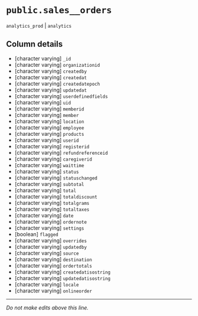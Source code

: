 # `public.sales__orders`
`analytics_prod` | `analytics`

## Column details
* [character varying] `_id`
* [character varying] `organizationid`
* [character varying] `createdby`
* [character varying] `createdat`
* [character varying] `createdatepoch`
* [character varying] `updatedat`
* [character varying] `userdefinedfields`
* [character varying] `uid`
* [character varying] `memberid`
* [character varying] `member`
* [character varying] `location`
* [character varying] `employee`
* [character varying] `products`
* [character varying] `userid`
* [character varying] `registerid`
* [character varying] `refundreferenceid`
* [character varying] `caregiverid`
* [character varying] `waittime`
* [character varying] `status`
* [character varying] `statuschanged`
* [character varying] `subtotal`
* [character varying] `total`
* [character varying] `totaldiscount`
* [character varying] `totalgrams`
* [character varying] `totaltaxes`
* [character varying] `date`
* [character varying] `ordernote`
* [character varying] `settings`
* [boolean]   `flagged`
* [character varying] `overrides`
* [character varying] `updatedby`
* [character varying] `source`
* [character varying] `destination`
* [character varying] `ordertotals`
* [character varying] `createdatisostring`
* [character varying] `updatedatisostring`
* [character varying] `locale`
* [character varying] `onlineorder`

-------------------------------------------------------------------------------
*Do not make edits above this line.*
